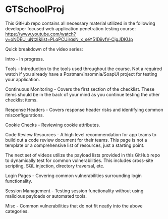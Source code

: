 # GTSchoolProj

This GitHub repo contains all necessary material utilized in the following developer focused web application penetration testing course:
https://www.youtube.com/watch?v=oNDEU_uNtzI&list=PLqPCUirqsN_x_seY51DiivfV-CjgJDKUp


Quick breakdown of the video series:

Intro - In progress.

Tools - Introduction to the tools used throughout the course. Not a required watch if you already have a Postman/Insomnia/SoapUI project for testing your application.

Continuous Monitoring - Covers the first section of the checklist. These items should be in the back of your mind as you continue testing the other checklist items.

Response Headers - Covers response header risks and identifying common misconfigurations.

Cookie Checks - Reviewing cookie attributes.

Code Review Resources - A high level recommendation for app teams to build out a code review document for their teams. This page is not a template or a comprehensive list of resources, just a starting point.

The next set of videos utilize the payload lists provided in this GitHub repo to dynamically test for common vulnerabilities. This includes cross-site scripting, SQL injection, directory traversal, etc.

Login Pages - Covering common vulnerabilities surrounding login functionality.

Session Management - Testing session functionality without using malicious payloads or automated tools.

Misc - Common vulnerabilities that do not fit neatly into the above categories.
